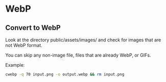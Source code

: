 # WebP

## Convert to WebP

Look at the directory public/assets/images/ and check for images that are not
WebP format.

You can skip any non-image file, files that are already WebP, or GIFs.

Example:

```bash
cwebp -q 70 input.png -o output.webp && rm input.png
```
